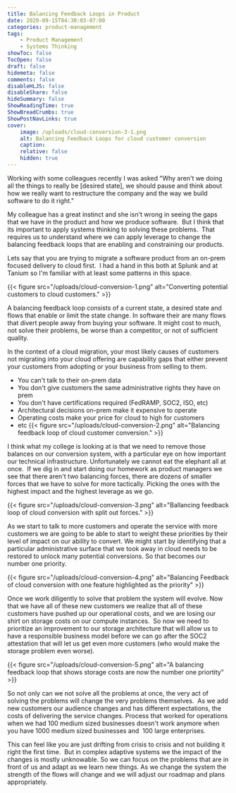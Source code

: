 ```yaml
---
title: Balancing Feedback Loops in Product
date: 2020-09-15T04:30:03-07:00
categories: product-management
tags:
    - Product Management
    - Systems Thinking
showToc: false
TocOpen: false
draft: false
hidemeta: false
comments: false
disableHLJS: false
disableShare: false
hideSummary: false
ShowReadingTime: true
ShowBreadCrumbs: true
ShowPostNavLinks: true
cover:
    image: /uploads/cloud-conversion-3-1.png
    alt: Balancing Feedback Loops for cloud customer conversion
    caption:
    relative: false
    hidden: true
---
```

Working with some colleagues recently I was asked "Why aren't we doing all the things to really be \[desired state\], we should pause and think about how we really want to restructure the company and the way we build software to do it right."

My colleague has a great instinct and she isn't wrong in seeing the gaps that we have in the product and how we produce software.&nbsp; But I think that its important to apply systems thinking to solving these problems.&nbsp; That requires us to understand where we can apply leverage to change the balancing feedback loops that are enabling and constraining our products.<!--more-->

Lets say that you are trying to migrate a software product from an on-prem focused delivery to cloud first.&nbsp; I had a hand in this both at Splunk and at Tanium so I'm familiar with at least some patterns in this space.&nbsp;

{{< figure src="/uploads/cloud-conversion-1.png" alt="Converting potential customers to cloud customers." >}}

A balancing feedback loop consists of a current state, a desired state and flows that enable or limit the state change. In software their are many flows that divert people away from buying your software. It might cost to much,&nbsp; not solve their problems, be worse than a competitor, or not of sufficient quality.&nbsp;

In the context of a cloud migration, your most likely causes of customers not migrating into your cloud offering are capability gaps that either prevent your customers from adopting or your business from selling to them.

* You can't talk to their on-prem data
* You don't give customers the same administrative rights they have on prem
* You don't have certifications required (FedRAMP, SOC2, ISO, etc)
* Architectural decisions on-prem make it expensive to operate
* Operating costs make your price for cloud to high for customers
* etc
{{< figure src="/uploads/cloud-conversion-2.png" alt="Balancing feedback loop of cloud customer conversion." >}}

I think what my college is looking at is that we need to remove those balances on our conversion system, with a particular eye on how important our technical infrastructure. Unfortunately we cannot eat the elephant all at once.&nbsp; If we dig in and start doing our homework as product managers we see that there aren't two balancing forces, there are dozens of smaller forces that we have to solve for more tactically. Picking the ones with the highest impact and the highest leverage as we go.

{{< figure src="/uploads/cloud-conversion-3.png" alt="Ballancing feedback loop of cloud conversion with split out forces." >}}

As we start to talk to more customers and operate the service with more customers we are going to be able to start to weight these priorities by their level of impact on our ability to convert. We might start by identifying that a particular administrative surface that we took away in cloud needs to be restored to unlock many potential conversions. So that becomes our number one priority.

{{< figure src="/uploads/cloud-conversion-4.png" alt="Balancing Feedback of cloud conversion with one feature highlighted as the priority" >}}

Once we work diligently to solve that problem the system will evolve. Now that we have all of these new customers we realize that all of these customers have pushed up our operational costs, and we are losing our shirt on storage costs on our compute instances.&nbsp; So now we need to prioritize an improvement to our storage architecture that will allow us to have a responsible business model before we can go after the SOC2 attestation that will let us get even more customers (who would make the storage problem even worse).

{{< figure src="/uploads/cloud-conversion-5.png" alt="A balancing feedback loop that shows storage costs are now the number one priortity" >}}

So not only can we not solve all the problems at once, the very act of solving the problems will change the very problems themselves.&nbsp; As we add new customers our audience changes and has different expectations, the costs of delivering the service changes. Process that worked for operations when we had 100 medium sized businesses doesn't work anymore when you have 1000 medium sized businesses and&nbsp; 100 large enterprises.&nbsp;

This can feel like you are just drifting from crisis to crisis and not building it right the first time.&nbsp; But in complex adaptive systems we the impact of the changes is mostly unknowable. So we can focus on the problems that are in front of us and adapt as we learn new things. As we change the system the strength of the flows will change and we will adjust our roadmap and plans appropriately.